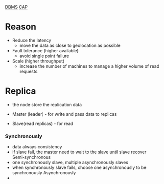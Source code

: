 [DBMS](DBMS.md)
[CAP](CAP.md)

# Reason

- Reduce the latency
	- move the data as close to geolocation as possible
- Fault tolerance (higher available)
	- avoid single point failure
- Scale (higher throughput)
	- increase the number of machines to manage a higher volume of read requests.

# Replica
- the node store the replication data


- Master (leader) - for write and pass data to replicas
- Slave(read replicas) - for read



### Synchronously
- data always consistency
- if slave fail, the master need to wait to the slave until slave recover
Semi-synchronous
- one synchronously slave, multiple asynchronously slaves
- when synchronously slave fails, choose one asynchronously to be synchronously
Asynchronously
- 